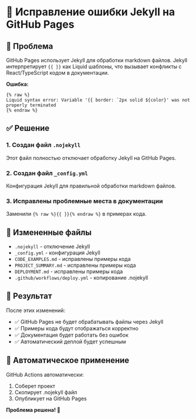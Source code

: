 # 🔧 Исправление ошибки Jekyll на GitHub Pages

## 🐛 Проблема

GitHub Pages использует Jekyll для обработки markdown файлов. Jekyll интерпретирует `{{ }}` как Liquid шаблоны, что вызывает конфликты с React/TypeScript кодом в документации.

**Ошибка:**
```
{% raw %}
Liquid syntax error: Variable '{{ border: `2px solid ${color}' was not properly terminated
{% endraw %}
```

## ✅ Решение

### 1. Создан файл `.nojekyll`
Этот файл полностью отключает обработку Jekyll на GitHub Pages.

### 2. Создан файл `_config.yml`
Конфигурация Jekyll для правильной обработки markdown файлов.

### 3. Исправлены проблемные места в документации
Заменили `{% raw %}{{ }}{% endraw %}` в примерах кода.

## 📁 Измененные файлы

- `.nojekyll` - отключение Jekyll
- `_config.yml` - конфигурация Jekyll
- `CODE_EXAMPLES.md` - исправлены примеры кода
- `PROJECT_SUMMARY.md` - исправлены примеры кода
- `DEPLOYMENT.md` - исправлены примеры кода
- `.github/workflows/deploy.yml` - копирование .nojekyll

## 🚀 Результат

После этих изменений:
- ✅ GitHub Pages не будет обрабатывать файлы через Jekyll
- ✅ Примеры кода будут отображаться корректно
- ✅ Документация будет работать без ошибок
- ✅ Автоматический деплой будет успешным

## 🔄 Автоматическое применение

GitHub Actions автоматически:
1. Соберет проект
2. Скопирует .nojekyll файл
3. Опубликует на GitHub Pages

**Проблема решена! 🎉** 